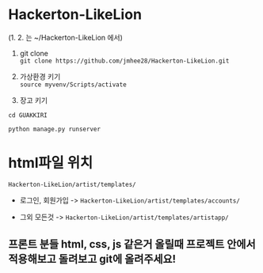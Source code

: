 # Hackerton-LikeLion

(1. 2. 는 ~/Hackerton-LikeLion 에서)
1. git clone  
 ```git clone https://github.com/jmhee28/Hackerton-LikeLion.git```

2. 가상환경 키기  
 ```source myvenv/Scripts/activate```

3. 장고 키기  

 ```cd GUAKKIRI```  

 ```python manage.py runserver```

# html파일 위치
 ```Hackerton-LikeLion/artist/templates/```  
 
 - 로그인, 회원가입  -> ```Hackerton-LikeLion/artist/templates/accounts/```  
 
 - 그외 모든것 -> ```Hackerton-LikeLion/artist/templates/artistapp/```
 
 
## **프론트 분들 html, css, js 같은거 올릴때 프로젝트 안에서 적용해보고 돌려보고 git에 올려주세요!**
